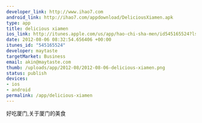 ```yaml
--- 
developer_link: http://www.ihao7.com
android_link: http://ihao7.com/appdownload/DeliciousXiamen.apk
type: app
title: delicious xiamen
ios_link: http://itunes.apple.com/us/app/hao-chi-sha-men/id545165524?ls=1%26mt=8
date: 2012-08-06 08:32:54.656406 +00:00
itunes_id: "545165524"
developer: maytaste
targetMarket: Business
email: akin@maytaste.com
thumb: /uploads/app/2012-08/2012-08-06-delicious-xiamen.png
status: publish
devices: 
- ios
- android
permalink: /app/delicious-xiamen
---
```


好吃厦门,关于厦门的美食
